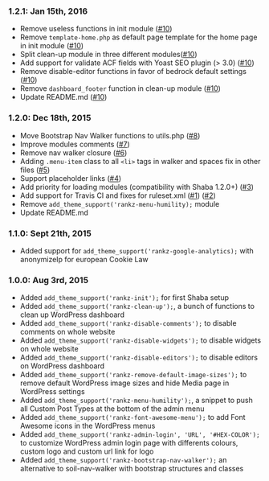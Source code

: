 ### 1.2.1: Jan 15th, 2016
* Remove useless functions in init module ([#10](https://github.com/roots/soil/issues/10))
* Remove `template-home.php` as default page template for the home page in init module ([#10](https://github.com/roots/soil/issues/10))
* Split clean-up module in three different modules([#10](https://github.com/roots/soil/issues/10))
* Add support for validate ACF fields with Yoast SEO plugin (> 3.0) ([#10](https://github.com/roots/soil/issues/10))
* Remove disable-editor functions in favor of bedrock default settings ([#10](https://github.com/roots/soil/issues/10))
* Remove `dashboard_footer` function in clean-up module ([#10](https://github.com/roots/soil/issues/10))
* Update README.md ([#10](https://github.com/roots/soil/issues/10))

### 1.2.0: Dec 18th, 2015
* Move Bootstrap Nav Walker functions to utils.php ([#8](https://github.com/roots/soil/issues/8))
* Improve modules comments ([#7](https://github.com/roots/soil/issues/7))
* Remove nav walker closure ([#6](https://github.com/roots/soil/issues/6))
* Adding `.menu-item` class to all `<li>` tags in walker and spaces fix in other files ([#5](https://github.com/roots/soil/issues/5))
* Support placeholder links ([#4](https://github.com/roots/soil/issues/4))
* Add priority for loading modules (compatibility with Shaba 1.2.0+) ([#3](https://github.com/roots/soil/issues/3))
* Add support for Travis CI and fixes for ruleset.xml ([#1](https://github.com/roots/soil/issues/1)) ([#2](https://github.com/roots/soil/issues/2))
* Remove `add_theme_support('rankz-menu-humility);` module
* Update README.md

### 1.1.0: Sept 21th, 2015
* Added support for `add_theme_support('rankz-google-analytics);` with anonymizeIp for european Cookie Law

### 1.0.0: Aug 3rd, 2015
* Added `add_theme_support('rankz-init');` for first Shaba setup
* Added `add_theme_support('rankz-clean-up');`, a bunch of functions to clean up WordPress dashboard
* Added `add_theme_support('rankz-disable-comments');` to disable comments on whole website
* Added `add_theme_support('rankz-disable-widgets');` to disable widgets on whole website
* Added `add_theme_support('rankz-disable-editors');` to disable editors on WordPress dashboard
* Added `add_theme_support('rankz-remove-default-image-sizes');` to remove default WordPress image sizes and hide Media page in WordPress settings
* Added `add_theme_support('rankz-menu-humility');`, a snippet to push all Custom Post Types at the bottom of the admin menu
* Added `add_theme_support('rankz-font-awesome-menu');` to add Font Awesome icons in the WordPress menus
* Added `add_theme_support('rankz-admin-login', 'URL', '#HEX-COLOR');` to customize WordPress admin login page with differents colours, custom logo and custom url link for logo
* Added `add_theme_support('rankz-bootstrap-nav-walker');` an alternative to soil-nav-walker with bootstrap structures and classes
